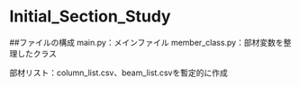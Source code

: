 # Initial_Section_Study

##ファイルの構成
main.py：メインファイル
member_class.py：部材変数を整理したクラス


部材リスト：column_list.csv、beam_list.csvを暫定的に作成


